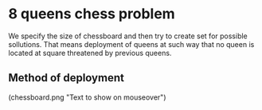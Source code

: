 # 8 queens chess problem

We specify the size of chessboard and then try to create set for possible sollutions.
That means deployment of queens at such way that no queen is located at square threatened by previous queens.

## Method of deployment

 (chessboard.png "Text to show on mouseover")
